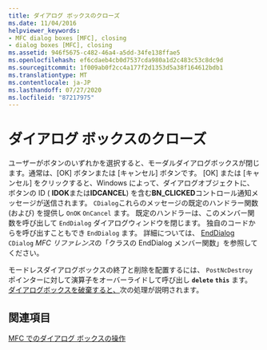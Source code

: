 ```yaml
---
title: ダイアログ ボックスのクローズ
ms.date: 11/04/2016
helpviewer_keywords:
- MFC dialog boxes [MFC], closing
- dialog boxes [MFC], closing
ms.assetid: 946f5675-c482-46a4-a5dd-34fe138ffae5
ms.openlocfilehash: ef6cdaeb4cb0d7537cda980a1d2c483c53c8dc9d
ms.sourcegitcommit: 1f009ab0f2cc4a177f2d1353d5a38f164612bdb1
ms.translationtype: MT
ms.contentlocale: ja-JP
ms.lasthandoff: 07/27/2020
ms.locfileid: "87217975"
---
```

# <a name="closing-the-dialog-box"></a>ダイアログ ボックスのクローズ

ユーザーがボタンのいずれかを選択すると、モーダルダイアログボックスが閉じます。通常は、[OK] ボタンまたは [キャンセル] ボタンです。 [OK] または [キャンセル] をクリックすると、Windows によって、ダイアログオブジェクトに、ボタンの ID ( **IDOK**または**IDCANCEL**) を含む**BN_CLICKED**コントロール通知メッセージが送信されます。 `CDialog`これらのメッセージの既定のハンドラー関数 (および) を提供し `OnOK` `OnCancel` ます。 既定のハンドラーは、このメンバー関数を呼び出して `EndDialog` ダイアログウィンドウを閉じます。 独自のコードからを呼び出すこともでき `EndDialog` ます。 詳細については、 [EndDialog](reference/cdialog-class.md#enddialog) `CDialog` *MFC リファレンス*の「クラスの EndDialog メンバー関数」を参照してください。

モードレスダイアログボックスの終了と削除を配置するには、 `PostNcDestroy` ポインターに対して演算子をオーバーライドして呼び出し **`delete`** **`this`** ます。 [ダイアログボックスを破棄すると、](destroying-the-dialog-box.md)次の処理が説明されます。

## <a name="see-also"></a>関連項目

[MFC でのダイアログ ボックスの操作](life-cycle-of-a-dialog-box.md)
